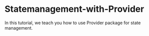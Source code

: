 # Statemanagement-with-Provider
In this tutorial, we teach you how to use Provider package for state management.
